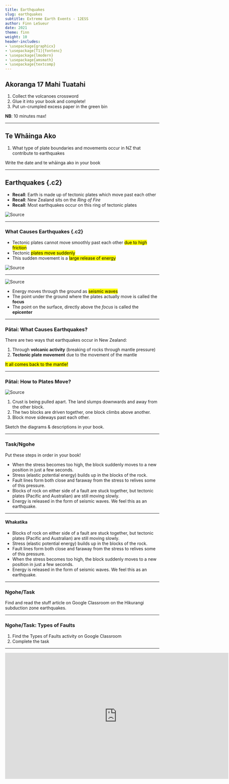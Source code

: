 ```yaml
---
title: Earthquakes
slug: earthquakes
subtitle: Extreme Earth Events - 12ESS
author: Finn LeSueur
date: 2021
theme: finn
weight: 10
header-includes:
- \usepackage{graphicx}
- \usepackage[T1]{fontenc}
- \usepackage{lmodern}
- \usepackage{amsmath}
- \usepackage{textcomp}
---
```


## Akoranga 17 Mahi Tuatahi

1. Collect the volcanoes crossword
2. Glue it into your book and complete!
3. Put un-crumpled excess paper in the green bin

__NB__: 10 minutes max!

---

## Te Whāinga Ako

1. What type of plate boundaries and movements occur in NZ that contribute to earthquakes

<p class="instruction">Write the date and te whāinga ako in your book</p>

---

## Earthquakes {.c2}

- __Recall__: Earth is made up of tectonic plates which move past each other
- __Recall__: New Zealand sits on the _Ring of Fire_
- __Recall__: Most earthquakes occur on this ring of tectonic plates

![[Source](https://www.nationalgeographic.org/article/plate-tectonics-ring-fire/)](https://media.nationalgeographic.org/assets/photos/000/284/28481.jpg)

---

### What Causes Earthquakes {.c2}

- Tectonic plates cannot move smoothly past each other <mark>due to high friction</mark>
- Tectonic <mark>plates move suddenly</mark>
- This sudden movement is a <mark>large release of energy</mark>

![[Source](http://geologycafe.com/earthquakes/index.html)](http://geologycafe.com/images/faults.jpg)

---

![[Source](https://en.wikipedia.org/wiki/Epicenter)](https://upload.wikimedia.org/wikipedia/commons/thumb/a/a3/Epicenter_Diagram.svg/1200px-Epicenter_Diagram.svg.png)

- Energy moves through the ground as <mark>seismic waves</mark>
- The point under the ground where the plates actually move is called the __focus__
- The point on the surface, directly above the _focus_ is called the __epicenter__

---

### Pātai: What Causes Earthquakes?

There are two ways that earthquakes occur in New Zealand:

1. Through __volcanic activity__ (breaking of rocks through mantle pressure)
2. __Tectonic plate movement__ due to the movement of the mantle

<mark>It all comes back to the mantle!</mark>

---

### Pātai: How to Plates Move?

![[Source](http://www.geosci.usyd.edu.au/users/prey/Teaching/Geos-2111GIS/Faults/Sld002c.html)](http://www.geosci.usyd.edu.au/users/prey/Teaching/Geos-2111GIS/Faults/FaultType.jpg)

1. Crust is being pulled apart. The land slumps downwards and away from the other block.
2. The two blocks are driven together, one block climbs above another.
3. Block move sideways past each other.

<p class="instruction">Sketch the diagrams & descriptions in your book.</p>

---

### Task/Ngohe

Put these steps in order in your book!

- When the stress becomes too high, the block suddenly moves to a new position in just a few seconds.
- Stress (elastic potential energy) builds up in the blocks of the rock.
- Fault lines form both close and faraway from the stress to relives some of this pressure.
- Blocks of rock on either side of a fault are stuck together, but tectonic plates (Pacific and Australian) are still moving slowly.
- Energy is released in the form of seismic waves. We feel this as an earthquake.

---

#### Whakatika

- Blocks of rock on either side of a fault are stuck together, but tectonic plates (Pacific and Australian) are still moving slowly.
- Stress (elastic potential energy) builds up in the blocks of the rock.
- Fault lines form both close and faraway from the stress to relives some of this pressure.
- When the stress becomes too high, the block suddenly moves to a new position in just a few seconds.
- Energy is released in the form of seismic waves. We feel this as an earthquake.

---

### Ngohe/Task

Find and read the stuff article on Google Classroom on the Hikurangi subduction zone earthquakes.

---

### Ngohe/Task: Types of Faults

1. Find the Types of Faults activity on Google Classroom
2. Complete the task

---

<iframe width="730" height="411" src="https://www.youtube.com/embed/Q1blQRrM4TA" title="YouTube video player" frameborder="0" allow="accelerometer; autoplay; clipboard-write; encrypted-media; gyroscope; picture-in-picture" allowfullscreen></iframe>

